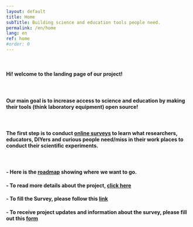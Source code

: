 ```yaml
---
layout: default
title: Home
subTitle: Building science and education tools people need.
permalink: /en/home
lang: en
ref: home
#order: 0
---
```



<br>

#### Hi! welcome to the landing page of our project!

<br>


#### Our main goal is to increase access to science and education by making their tools (think laboratory equipment) open source!



<br>

#### The first step is to conduct [online surveys](bit.ly/BFOSH) to learn what researchers, educators, DIYers and curious people need/miss in their work places to conduct their scientific experiments.


<br>


#### - Here is the [roadmap](https://github.com/orgs/FOSH-following-demand/projects/2) showing where we want to go.    

#### - To read more details about the project, [click here](https://fosh-following-demand.github.io/en/about)

#### - To fill the Survey, please follow this [link](https://fosh-following-demand.github.io/en/survey)

#### - To receive project updates and information about the survey, please fill out this [form](https://fosh-following-demand.github.io/en/survey#contactform)




<br>
